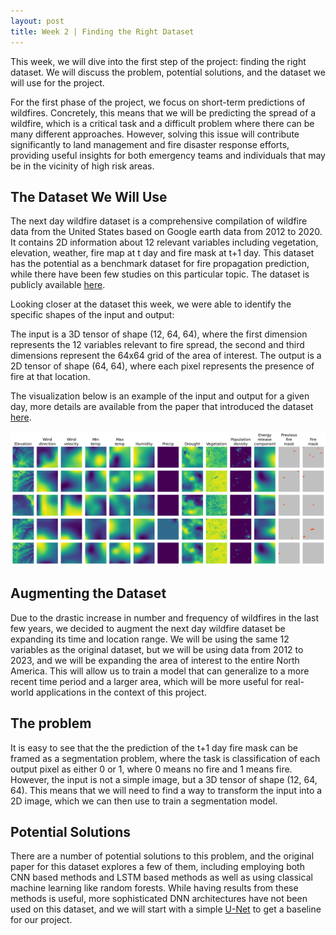 ```yaml
---
layout: post
title: Week 2 | Finding the Right Dataset
---
```


This week, we will dive into the first step of the project: finding the right dataset. We will discuss the problem, potential solutions, and the dataset we will use for the project.

For the first phase of the project, we focus on short-term predictions of wildfires. Concretely, this means that we will be predicting the spread of a wildfire, which is a critical task and a difficult problem where there can be many different approaches. However, solving this issue will contribute significantly to land management and fire disaster response efforts, providing useful insights for both emergency teams and individuals that may be in the vicinity of high risk areas.

The Dataset We Will Use
-----------------------
The next day wildfire dataset is a comprehensive compilation of wildfire data from the United States based on Google earth data from 2012 to 2020. It contains 2D information about 12 relevant variables including vegetation, elevation, weather, fire map at t day and fire mask at t+1 day. This dataset has the potential as a benchmark dataset for fire propagation prediction, while there have been few studies on this particular topic. The dataset is publicly available [here](https://www.kaggle.com/datasets/fantineh/next-day-wildfire-spread). 

Looking closer at the dataset this week, we were able to identify the specific shapes of the input and output:

The input is a 3D tensor of shape (12, 64, 64), where the first dimension represents the 12 variables relevant to fire spread, the second and third dimensions represent the 64x64 grid of the area of interest. The output is a 2D tensor of shape (64, 64), where each pixel represents the presence of fire at that location.

The visualization below is an example of the input and output for a given day, more details are available from the paper that introduced the dataset [here](https://arxiv.org/abs/2112.02447).

![Input and Output](/images/data_vis.png)


Augmenting the Dataset
----------------------

Due to the drastic increase in number and frequency of wildfires in the last few years, we decided to augment the next day wildfire dataset be expanding its time and location range. We will be using the same 12 variables as the original dataset, but we will be using data from 2012 to 2023, and we will be expanding the area of interest to the entire North America. This will allow us to train a model that can generalize to a more recent time period and a larger area, which will be more useful for real-world applications in the context of this project.

The problem
-----------

It is easy to see that the the prediction of the t+1 day fire mask can be framed as a segmentation problem, where the task is classification of each output pixel as either 0 or 1, where 0 means no fire and 1 means fire. However, the input is not a simple image, but a 3D tensor of shape (12, 64, 64). This means that we will need to find a way to transform the input into a 2D image, which we can then use to train a segmentation model.


Potential Solutions
-------------------

There are a number of potential solutions to this problem, and the original paper for this dataset explores a few of them, including employing both CNN based methods and LSTM based methods as well as using classical machine learning like random forests. While having results from these methods is useful, more sophisticated DNN architectures have not been used on this dataset, and we will start with a simple [U-Net](https://arxiv.org/abs/1505.04597) to get a baseline for our project.